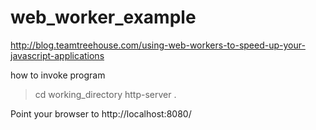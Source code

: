 # web_worker_example
http://blog.teamtreehouse.com/using-web-workers-to-speed-up-your-javascript-applications

how to invoke program

> cd working_directory
> http-server .

Point your browser to http://localhost:8080/